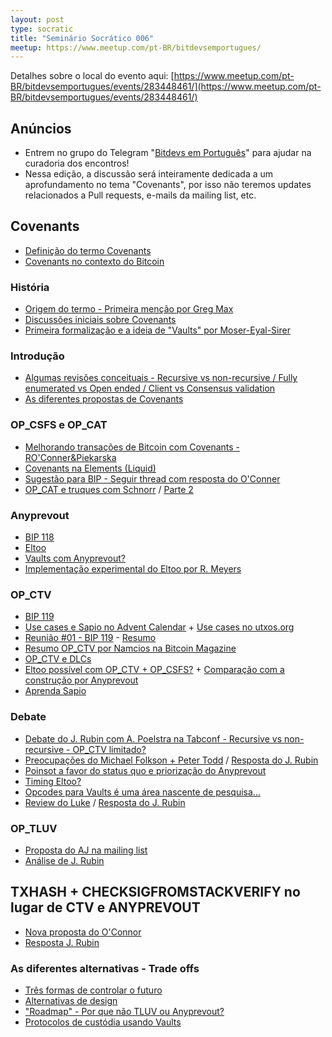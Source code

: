 ```yaml
---
layout: post
type: socratic
title: "Seminário Socrático 006"
meetup: https://www.meetup.com/pt-BR/bitdevsemportugues/
---
```


Detalhes sobre o local do evento aqui: [https://www.meetup.com/pt-BR/bitdevsemportugues/events/283448461/](https://www.meetup.com/pt-BR/bitdevsemportugues/events/283448461/)

## Anúncios

- Entrem no grupo do Telegram "[Bitdevs em Português](https://t.me/joinchat/lHusQ1bV9fUyNDY5)" para ajudar na curadoria dos encontros!
- Nessa edição, a discussão será inteiramente dedicada a um aprofundamento no tema "Covenants", por isso não teremos updates relacionados a Pull requests, e-mails da mailing list, etc.

## Covenants

- [Definição do termo Covenants](https://www.investopedia.com/terms/c/covenant.asp)
- [Covenants no contexto do Bitcoin](https://bitcoinops.org/en/topics/covenants/)

### História

- [Origem do termo - Primeira menção por Greg Max](https://bitcointalk.org/index.php?topic=278122.0)
- [Discussões iniciais sobre Covenants](https://download.wpsoftware.net/bitcoin/wizards/2014/01/14-01-15.log)
- [Primeira formalização e a ideia de "Vaults" por Moser-Eyal-Sirer](https://maltemoeser.de/paper/covenants.pdf)

### Introdução

- [Algumas revisões conceituais - Recursive vs non-recursive / Fully enumerated vs Open ended / Client vs Consensus validation](https://rubin.io/bitcoin/2021/12/04/advent-7/)
- [As diferentes propostas de Covenants](https://rubin.io/blog/2021/07/02/covenants/)

### OP_CSFS e OP_CAT

- [Melhorando transações de Bitcoin com Covenants - RO'Conner&Piekarska](https://fc17.ifca.ai/bitcoin/papers/bitcoin17-final28.pdf)
- [Covenants na Elements (Liquid)](https://blog.blockstream.com/en-covenants-in-elements-alpha/)
- [Sugestão para BIP - Seguir thread com resposta do O'Conner](https://lists.linuxfoundation.org/pipermail/bitcoin-dev/2021-July/019192.html)
- [OP_CAT e truques com Schnorr](https://medium.com/blockstream/cat-and-schnorr-tricks-i-faf1b59bd298) / [Parte 2](https://medium.com/blockstream/cat-and-schnorr-tricks-ii-2f6ede3d7bb5)

### Anyprevout 

- [BIP 118](https://github.com/bitcoin/bips/blob/master/bip-0118.mediawiki)
- [Eltoo](https://blockstream.com/eltoo.pdf)
- [Vaults com Anyprevout?](http://yakshaver.org/2021/11/18/covenants.html)
- [Implementação experimental do Eltoo por R. Meyers](https://lists.linuxfoundation.org/pipermail/lightning-dev/2019-September/002131.html)

### OP_CTV

- [BIP 119](https://github.com/bitcoin/bips/blob/master/bip-0119.mediawiki)
- [Use cases e Sapio no Advent Calendar](https://rubin.io/advent21/) + [Use cases no utxos.org](https://utxos.org/uses/)
- [Reunião #01 - BIP 119](https://gnusha.org/ctv-bip-review/2022-01-11.log) - [Resumo](https://lists.linuxfoundation.org/pipermail/bitcoin-dev/2022-January/019744.html)
- [Resumo OP_CTV por Namcios na Bitcoin Magazine](https://bitcoinmagazine.com/technical/what-is-bitcoin-checktemplateverify)
- [OP_CTV e DLCs](https://mailmanlists.org/pipermail/dlc-dev/2022-January/000102.html)
- [Eltoo possível com OP_CTV + OP_CSFS?](https://github.com/bitcoin/bips/blob/master/bip-0119.mediawiki#Eltoo_with_OP_CHECKSIGFROMSTACKVERIFY) + [Comparação com a construção por Anyprevout](https://bitcoin.stackexchange.com/questions/111497/how-do-eltoo-channel-constructions-using-anyprevout-compare-to-those-using-ctv-a)
- [Aprenda Sapio](https://learn.sapio-lang.org/)

### Debate
- [Debate do J. Rubin com A. Poelstra na Tabconf - Recursive vs non-recursive - OP_CTV limitado?](https://gist.github.com/JeremyRubin/2d69841755cf048f0c45bef8edf63b4c)
- [Preocupações do Michael Folkson + Peter Todd](https://lists.linuxfoundation.org/pipermail/bitcoin-dev/2022-January/019738.html) / [Resposta do J. Rubin](https://lists.linuxfoundation.org/pipermail/bitcoin-dev/2022-January/019739.html)
- [Poinsot a favor do status quo e priorização do Anyprevout](https://twitter.com/darosior/status/1474375244991369218)
- [Timing Eltoo?](https://twitter.com/RyanTheGentry/status/1476326244555771904)
- [Opcodes para Vaults é uma área nascente de pesquisa...](https://twitter.com/michaelfolkson/status/1474763710300368897)
- [Review do Luke](https://lists.linuxfoundation.org/pipermail/bitcoin-dev/2022-January/019776.html) / [Resposta do J. Rubin](https://lists.linuxfoundation.org/pipermail/bitcoin-dev/2022-January/019781.html)

### OP_TLUV

- [Proposta do AJ na mailing list](https://lists.linuxfoundation.org/pipermail/bitcoin-dev/2021-September/019419.html)
- [Análise de J. Rubin](https://lists.linuxfoundation.org/pipermail/bitcoin-dev/2021-September/019424.html)

## TXHASH + CHECKSIGFROMSTACKVERIFY no lugar de CTV e ANYPREVOUT

- [Nova proposta do O'Connor](https://lists.linuxfoundation.org/pipermail/bitcoin-dev/2022-January/019813.html)
- [Resposta J. Rubin](https://lists.linuxfoundation.org/pipermail/bitcoin-dev/2022-January/019814.html)

### As diferentes alternativas - Trade offs

- [Três formas de controlar o futuro](https://arxiv.org/pdf/2006.16714.pdf)
- [Alternativas de design](https://utxos.org/alternatives/)
- ["Roadmap" - Por que não TLUV ou Anyprevout?](https://rubin.io/bitcoin/2021/12/24/advent-27/)
- [Protocolos de custódia usando Vaults](https://arxiv.org/pdf/2005.11776.pdf)
